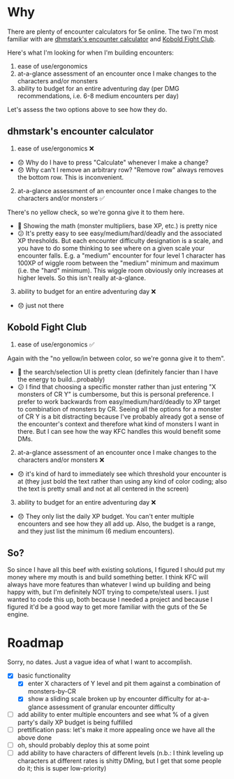 # Why

There are plenty of encounter calculators for 5e online. The two I'm most familiar with are [dhmstark's encounter calculator](https://dhmstark.co.uk/rpgs/encounter-calculator-5th/) and [Kobold Fight Club](https://kobold.club/fight/#/encounter-builder).

Here's what I'm looking for when I'm building encounters:
1. ease of use/ergonomics
2. at-a-glance assessment of an encounter once I make changes to the characters and/or monsters
3. ability to budget for an entire adventuring day (per DMG recommendations, i.e. 6-8 medium encounters per day)

Let's assess the two options above to see how they do.

## dhmstark's encounter calculator
1. ease of use/ergonomics :x:

* :disappointed: Why do I have to press "Calculate" whenever I make a change?
* :disappointed: Why can't I remove an arbitrary row? "Remove row" always removes the bottom row. This is inconvenient.

2. at-a-glance assessment of an encounter once I make changes to the characters and/or monsters :white_check_mark:

There's no yellow check, so we're gonna give it to them here.
* :slightly_smiling_face: Showing the math (monster multipliers, base XP, etc.) is pretty nice
* :confused: It's pretty easy to see easy/medium/hard/deadly and the associated XP thresholds. But each encounter difficulty designation is a scale, and you have to do some thinking to see where on a given scale your encounter falls. E.g. a "medium" encounter for four level 1 character has 100XP of wiggle room between the "medium" minimum and maximum (i.e. the "hard" minimum). This wiggle room obviously only increases at higher levels. So this isn't really at-a-glance.

3. ability to budget for an entire adventuring day :x:

* :disappointed: just not there

## Kobold Fight Club
1. ease of use/ergonomics :white_check_mark:

Again with the "no yellow/in between color, so we're gonna give it to them".
* :slightly_smiling_face: the search/selection UI is pretty clean (definitely fancier than I have the energy to build...probably)
* :confused: I find that choosing a specific monster rather than just entering "X monsters of CR Y" is cumbersome, but this is personal preference. I prefer to work backwards from easy/medium/hard/deadly to XP target to combination of monsters by CR. Seeing all the options for a monster of CR Y is a bit distracting because I've probably already got a sense of the encounter's context and therefore what kind of monsters I want in there. But I can see how the way KFC handles this would benefit some DMs.

2. at-a-glance assessment of an encounter once I make changes to the characters and/or monsters :x:
* :disappointed: it's kind of hard to immediately see which threshold your encounter is at (they just bold the text rather than using any kind of color coding; also the text is pretty small and not at all centered in the screen)

3. ability to budget for an entire adventuring day :x:
* :disappointed: They only list the daily XP budget. You can't enter multiple encounters and see how they all add up. Also, the budget is a range, and they just list the minimum (6 medium encounters).

## So?
So since I have all this beef with existing solutions, I figured I should put my money where my mouth is and build something better. I think KFC will always have more features than whatever I wind up building and being happy with, but I'm definitely NOT trying to compete/steal users. I just wanted to code this up, both because I needed a project and because I figured it'd be a good way to get more familiar with the guts of the 5e engine.

# Roadmap
Sorry, no dates. Just a vague idea of what I want to accomplish.
- [x] basic functionality
  - [x] enter X characters of Y level and pit them against a combination of monsters-by-CR
  - [x] show a sliding scale broken up by encounter difficulty for at-a-glance assessment of granular encounter difficulty
- [ ] add ability to enter multiple encounters and see what % of a given party's daily XP budget is being fulfilled
- [ ] prettification pass: let's make it more appealing once we have all the above done
- [ ] oh, should probably deploy this at some point
- [ ] add ability to have characters of different levels (n.b.: I think leveling up characters at different rates is shitty DMing, but I get that some people do it; this is super low-priority)
